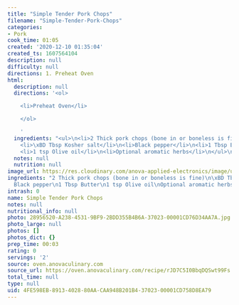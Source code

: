```yaml
---
title: "Simple Tender Pork Chops"
filename: "Simple-Tender-Pork-Chops"
categories:
- Pork
cook_time: 01:05
created: '2020-12-10 01:35:04'
created_ts: 1607564104
description: null
difficulty: null
directions: 1. Preheat Oven
html:
  description: null
  directions: '<ol>

    <li>Preheat Oven</li>

    </ol>

    '
  ingredients: "<ul>\n<li>2 Thick pork chops (bone in or boneless is fine)</li>\n\
    <li>\xBD Tbsp Kosher salt</li>\n<li>Black pepper</li>\n<li>1 Tbsp Butter</li>\n\
    <li>1 tsp Olive oil</li>\n<li>Optional aromatic herbs</li>\n</ul>\n"
  notes: null
  nutrition: null
image_url: https://res.cloudinary.com/anova-applied-electronics/image/upload/w_517,h_327,c_fit,f_auto,q_auto,dpr_2.0,/v1598878747/mobileProduction/zdyrgxjkn6qvkqus1v3m.jpg
ingredients: "2 Thick pork chops (bone in or boneless is fine)\n\xBD Tbsp Kosher salt\n\
  Black pepper\n1 Tbsp Butter\n1 tsp Olive oil\nOptional aromatic herbs"
intrash: 0
name: Simple Tender Pork Chops
notes: null
nutritional_info: null
photo: 28956520-A238-4531-9BF9-2BDD355B4B6A-37023-00001CD76D34AA7A.jpg
photo_large: null
photos: []
photos_dict: {}
prep_time: 00:03
rating: 0
servings: '2'
source: oven.anovaculinary.com
source_url: https://oven.anovaculinary.com/recipe/rJD7C5I0BbqDQSwt99Fs
total_time: null
type: null
uid: 4FE598EB-8913-4028-80AA-CAA948B201B4-37023-00001CD758D8EA79
---
```

